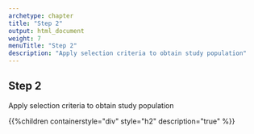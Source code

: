 ```yaml
---
archetype: chapter
title: "Step 2"
output: html_document
weight: 7
menuTitle: "Step 2"
description: "Apply selection criteria to obtain study population"
---
```


## Step 2

Apply selection criteria to obtain study population

{{%children containerstyle="div" style="h2" description="true" %}}
